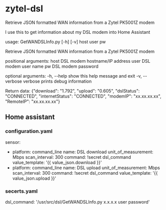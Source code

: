 # zytel-dsl
Retrieve JSON formatted WAN information from a Zytel PK5001Z modem

I use this to get information about my DSL modem into Home Assistant

usage: GetWANDSLInfo.py [-h] [-v] host user pw

Retrieve JSON formatted WAN information from a Zytel PK5001Z modem

positional arguments:
  host           DSL modem hostname/IP address
  user           DSL modem user name
  pw             DSL modem password

optional arguments:
  -h, --help     show this help message and exit
  -v, --verbose  verbose prints debug information

Return data:
{"download": "1.792", "upload": "0.605", "dslStatus": "CONNECTED", "internetStatus": "CONNECTED", "modemIP": "xx.xx.xx.xx", "RemoteIP": "xx.xx.xx.xx"}


## Home assistant
### configuration.yaml
sensor:
  - platform: command_line
    name: DSL download
    unit_of_measurement: Mbps
    scan_interval: 300
    command: !secret dsl_command
    value_template: '{{ value_json.download }}'
  - platform: command_line
    name: DSL upload
    unit_of_measurement: Mbps
    scan_interval: 300
    command: !secret dsl_command
    value_template: '{{ value_json.upload }}'

### secerts.yaml
dsl_command: '/usr/src/dsl/GetWANDSLInfo.py x.x.x.x user password'
